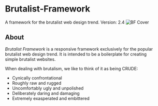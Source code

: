 # Brutalist-Framework
A framework for the brutalist web design trend.
Version: 2.4
![BF Cover](http://www.brutalistframework.com/core/files/images/bf23.jpg)
## About
_Brutalist Framework_ is a responsive framework exclusively for the popular brutalist web design trend. It is intended to be a boilerplate for creating simple brutalist websites.

When dealing with brutalism, we like to think of it as being CRUDE:
* Cynically confrontational
* Roughly raw and rugged
* Uncomfortably ugly and unpolished
* Deliberately daring and damaging
* Extremely exasperated and embittered